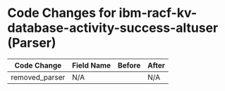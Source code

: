 # Code Changes for ibm-racf-kv-database-activity-success-altuser (Parser)

| Code Change | Field Name | Before | After |
|-------------|------------|--------|-------|
| removed_parser | N/A |  | N/A |